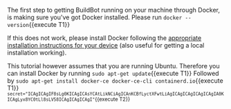 The first step to getting BuildBot running on your machine through Docker, is making sure you've got Docker installed. 
Please run  `docker --version`{{execute T1}}

If this does not work, please install Docker following the [appropriate installation instructions for your device](https://docs.docker.com/install/) (also useful for getting a local installation working).

This tutorial however assumes that you are running Ubuntu. Therefore you can install Docker by running `sudo apt-get update`{{execute T1}}
Followed by `sudo apt-get install docker-ce docker-ce-cli containerd.io`{{execute T1}}
<sub>`secret="ICAgICAgIF8sLg0KICAgICAsYCAtLikNCiAgICAnKCBfLyctXFwtLiAgICAgICAgICAgICAgIA0KICAgLyx8YC0tLl8sLV58ICAgICAgICAgI"`{{execute T2}}</sub>

